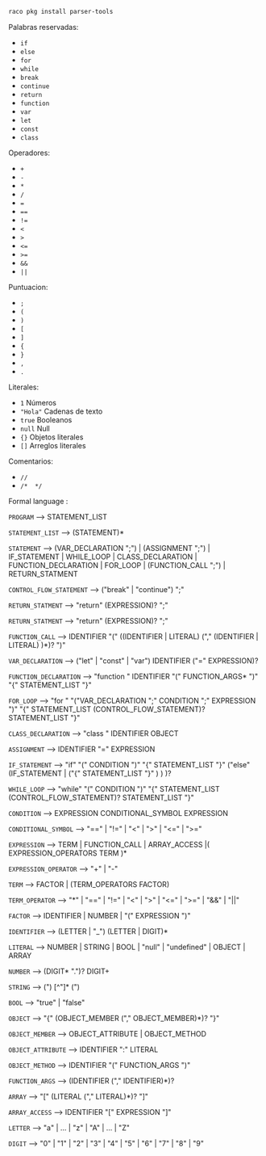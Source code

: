 

```bash
raco pkg install parser-tools
```






Palabras reservadas:

- `if`
- `else`
- `for`
- `while`
- `break`
- `continue`
- `return`
- `function`
- `var`
- `let`
- `const`
- `class`




Operadores:
- `+`
- `-`
- `*`
- `/`
- `=`
- `==`
- `!=`
- `<`
- `>`
- `<=`
- `>=`
- `&&`
- `||`



Puntuacion:
- `;`
- `(`
- `)`
- `[`
- `]`
- `{`
- `}`  
- `,`
- `.`


Literales:
- `1`   Números 
- `"Hola"` Cadenas de texto 
- `true` Booleanos 
- `null` Null 
- `{}` Objetos literales 
- `[]` Arreglos literales 



Comentarios:
- `//` 
- `/*  */`





Formal language :

`PROGRAM` ⟶ STATEMENT_LIST

`STATEMENT_LIST` ⟶ (STATEMENT)*

`STATEMENT` ⟶ (VAR_DECLARATION ";") | (ASSIGNMENT ";") | IF_STATEMENT | WHILE_LOOP | CLASS_DECLARATION | FUNCTION_DECLARATION | FOR_LOOP | (FUNCTION_CALL ";") | RETURN_STATMENT


`CONTROL_FLOW_STATEMENT` ⟶ ("break" | "continue") ";"

`RETURN_STATMENT` ⟶ "return" (EXPRESSION)? ";"


`RETURN_STATMENT` ⟶ "return" (EXPRESSION)? ";"


`FUNCTION_CALL` ⟶ IDENTIFIER "(" ((IDENTIFIER | LITERAL) ("," (IDENTIFIER | LITERAL)  )*)? ")"  

`VAR_DECLARATION` ⟶ ("let" | "const" | "var") IDENTIFIER ("=" EXPRESSION)? 

`FUNCTION_DECLARATION` ⟶ "function " IDENTIFIER "(" FUNCTION_ARGS* ")" "{" STATEMENT_LIST "}"


`FOR_LOOP` ⟶ "for " "("VAR_DECLARATION ";" CONDITION ";" EXPRESSION ")"  "{" STATEMENT_LIST (CONTROL_FLOW_STATEMENT)?  STATEMENT_LIST "}"

`CLASS_DECLARATION` ⟶ "class " IDENTIFIER OBJECT

`ASSIGNMENT` ⟶ IDENTIFIER "=" EXPRESSION 

`IF_STATEMENT` ⟶ "if" "("  CONDITION ")" "{" STATEMENT_LIST "}" ("else"(IF_STATEMENT | ("{" STATEMENT_LIST "}" )  ) )?

`WHILE_LOOP` ⟶ "while" "(" CONDITION ")" "{" STATEMENT_LIST (CONTROL_FLOW_STATEMENT)?  STATEMENT_LIST "}"

`CONDITION` ⟶ EXPRESSION CONDITIONAL_SYMBOL EXPRESSION

`CONDITIONAL_SYMBOL` ⟶ "==" | "!=" | "<" | ">" | "<=" | ">="

`EXPRESSION` ⟶ TERM | FUNCTION_CALL | ARRAY_ACCESS |( EXPRESSION_OPERATORS TERM )*

`EXPRESSION_OPERATOR` ⟶ "+" | "-" 


`TERM` ⟶ FACTOR | (TERM_OPERATORS FACTOR)

`TERM_OPERATOR` ⟶ "*" | "==" | "!=" | "<" | ">" | "<=" | ">=" | "&&" | "||"

`FACTOR` ⟶ IDENTIFIER | NUMBER | "(" EXPRESSION ")"

`IDENTIFIER` ⟶ (LETTER | "_") (LETTER | DIGIT)*

`LITERAL` ⟶ NUMBER | STRING | BOOL | "null" | "undefined" | OBJECT | ARRAY

`NUMBER` ⟶ (DIGIT* ".")? DIGIT+

`STRING` ⟶   (") [^"]* (")

`BOOL` ⟶ "true" | "false"

`OBJECT` ⟶ "{" (OBJECT_MEMBER ("," OBJECT_MEMBER)*)? "}"

`OBJECT_MEMBER` ⟶ OBJECT_ATTRIBUTE | OBJECT_METHOD

`OBJECT_ATTRIBUTE` ⟶ IDENTIFIER ":" LITERAL

`OBJECT_METHOD` ⟶ IDENTIFIER "(" FUNCTION_ARGS ")"

`FUNCTION_ARGS` ⟶ (IDENTIFIER ("," IDENTIFIER)*)?

`ARRAY` ⟶ "[" (LITERAL ("," LITERAL)*)? "]"

`ARRAY_ACCESS` ⟶ IDENTIFIER "[" EXPRESSION "]"

`LETTER` ⟶ "a" | ... | "z" | "A" | ... | "Z"

`DIGIT` ⟶ "0" | "1" | "2" | "3" | "4" | "5" | "6" | "7" | "8" | "9"


